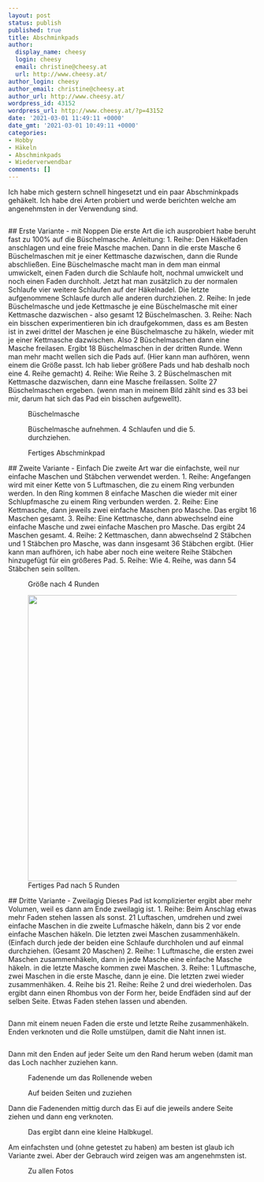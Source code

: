 ```yaml
---
layout: post
status: publish
published: true
title: Abschminkpads
author:
  display_name: cheesy
  login: cheesy
  email: christine@cheesy.at
  url: http://www.cheesy.at/
author_login: cheesy
author_email: christine@cheesy.at
author_url: http://www.cheesy.at/
wordpress_id: 43152
wordpress_url: http://www.cheesy.at/?p=43152
date: '2021-03-01 11:49:11 +0000'
date_gmt: '2021-03-01 10:49:11 +0000'
categories:
- Hobby
- Häkeln
- Abschminkpads
- Wiederverwendbar
comments: []
---
```

<!-- wp:paragraph -->
Ich habe mich gestern schnell hingesetzt und ein paar Abschminkpads gehäkelt. Ich habe drei Arten probiert und werde berichten welche am angenehmsten in der Verwendung sind.
<!-- /wp:paragraph -->
<!-- wp:image {"id":43149} -->
<figure class="wp-block-image"><img src="{% link _fotos/kunstwerke/abschmink-pads/Abschmink-Pads-014.jpg %}" alt="" class="wp-image-43149"></figure>
<!-- /wp:image -->
<!-- wp:heading -->
## Erste Variante - mit Noppen
<!-- /wp:heading -->
<!-- wp:paragraph -->
Die erste Art die ich ausprobiert habe beruht fast zu 100% auf die Büschelmasche.
<!-- /wp:paragraph -->
<!-- wp:paragraph -->
Anleitung:
<!-- /wp:paragraph -->
<!-- wp:list {"ordered":true} -->
1. Reihe: Den Häkelfaden anschlagen und eine freie Masche machen. Dann in die erste Masche 6 Büschelmaschen mit je einer Kettmasche dazwischen, dann die Runde abschließen. Eine Büschelmasche macht man in dem man einmal umwickelt, einen Faden durch die Schlaufe holt, nochmal umwickelt und noch einen Faden durchholt. Jetzt hat man zusätzlich zu der normalen Schlaufe vier weitere Schlaufen auf der Häkelnadel. Die letzte aufgenommene Schlaufe durch alle anderen durchziehen.
2. Reihe: In jede Büschelmasche und jede Kettmasche je eine Büschelmasche mit einer Kettmasche dazwischen - also gesamt 12 Büschelmaschen.
3. Reihe: Nach ein bisschen experimentieren bin ich draufgekommen, dass es am Besten ist in zwei drittel der Maschen je eine Büschelmasche zu häkeln, wieder mit je einer Kettmasche dazwischen. Also 2 Büschelmaschen dann eine Masche freilasen. Ergibt 18 Büschelmaschen in der dritten Runde. Wenn man mehr macht wellen sich die Pads auf. (Hier kann man aufhören, wenn einem die Größe passt. Ich hab lieber größere Pads und hab deshalb noch eine 4. Reihe gemacht)
4. Reihe: Wie Reihe 3. 2 Büschelmaschen mit Kettmasche dazwischen, dann eine Masche freilassen. Sollte 27 Büschelmaschen ergeben. (wenn man in meinem Bild zählt sind es 33 bei mir, darum hat sich das Pad ein bisschen aufgewellt).
<!-- /wp:list -->
<!-- wp:image {"id":43136} -->
<figure class="wp-block-image"><img src="{% link _fotos/kunstwerke/abschmink-pads/Abschmink-Pads-001.jpg %}" alt="" class="wp-image-43136"><br>
<figcaption>Büschelmasche</figcaption>
</figure>
<!-- /wp:image -->
<!-- wp:image {"id":43137} -->
<figure class="wp-block-image"><img src="{% link _fotos/kunstwerke/abschmink-pads/Abschmink-Pads-002.jpg %}" alt="" class="wp-image-43137"><br>
<figcaption>Büschelmasche aufnehmen. 4 Schlaufen und die 5. durchziehen.</figcaption>
</figure>
<!-- /wp:image -->
<!-- wp:image {"id":43139} -->
<figure class="wp-block-image"><img src="{% link _fotos/kunstwerke/abschmink-pads/Abschmink-Pads-004.jpg %}" alt="" class="wp-image-43139"><br>
<figcaption>Fertiges Abschminkpad<br></figcaption>
</figure>
<!-- /wp:image -->
<!-- wp:heading -->
## Zweite Variante - Einfach
<!-- /wp:heading -->
<!-- wp:paragraph -->
Die zweite Art war die einfachste, weil nur einfache Maschen und Stäbchen verwendet werden.
<!-- /wp:paragraph -->
<!-- wp:list {"ordered":true} -->
1. Reihe: Angefangen wird mit einer Kette von 5 Luftmaschen, die zu einem Ring verbunden werden. In den Ring kommen 8 einfache Maschen die wieder mit einer Schlupfmasche zu einem Ring verbunden werden.
2. Reihe: Eine Kettmasche, dann jeweils zwei einfache Maschen pro Masche. Das ergibt 16 Maschen gesamt.
3. Reihe: Eine Kettmasche, dann abwechselnd eine einfache Masche und zwei einfache Maschen pro Masche. Das ergibt 24 Maschen gesamt.
4. Reihe: 2 Kettmaschen, dann abwechselnd 2 Stäbchen und 1 Stäbchen pro Masche, was dann insgesamt 36 Stäbchen ergibt. (Hier kann man aufhören, ich habe aber noch eine weitere Reihe Stäbchen hinzugefügt für ein größeres Pad.
5. Reihe: Wie 4. Reihe, was dann 54 Stäbchen sein sollten.
<!-- /wp:list -->
<!-- wp:image {"id":43140} -->
<figure class="wp-block-image"><img src="{% link _fotos/kunstwerke/abschmink-pads/Abschmink-Pads-005.jpg %}" alt="" class="wp-image-43140"><br>
<figcaption>Größe nach 4 Runden<br></figcaption>
</figure>
<!-- /wp:image -->
<!-- wp:image {"id":43141,"width":580,"height":580} -->
<figure class="wp-block-image is-resized"><img src="{% link _fotos/kunstwerke/abschmink-pads/Abschmink-Pads-006.jpg %}" alt="" class="wp-image-43141" width="580" height="580"><br>
<figcaption>Fertiges Pad nach 5 Runden<br></figcaption>
</figure>
<!-- /wp:image -->
<!-- wp:heading -->
## Dritte Variante - Zweilagig
<!-- /wp:heading -->
<!-- wp:paragraph -->
Dieses Pad ist komplizierter ergibt aber mehr Volumen, weil es dann am Ende zweilagig ist.
<!-- /wp:paragraph -->
<!-- wp:list {"ordered":true} -->
1. Reihe: Beim Anschlag etwas mehr Faden stehen lassen als sonst. 21 Luftaschen, umdrehen und zwei einfache Maschen in die zweite Lufmasche häkeln, dann bis 2 vor ende einfache Maschen häkeln. Die letzten zwei Maschen zusammenhäkeln. (Einfach durch jede der beiden eine Schlaufe durchholen und auf einmal durchziehen. (Gesamt 20 Maschen)
2. Reihe: 1 Luftmasche, die ersten zwei Maschen zusammenhäkeln, dann in jede Masche eine einfache Masche häkeln. in die letzte Masche kommen zwei Maschen.
3. Reihe: 1 Luftmasche, zwei Maschen in die erste Masche, dann je eine. Die letzten zwei wieder zusammenhäken.
4. Reihe bis 21. Reihe: Reihe 2 und drei wiederholen. Das ergibt dann einen Rhombus von der Form her, beide Endfäden sind auf der selben Seite. Etwas Faden stehen lassen und abenden.
<!-- /wp:list -->
<!-- wp:image {"id":43142} -->
<figure class="wp-block-image"><img src="{% link _fotos/kunstwerke/abschmink-pads/Abschmink-Pads-007.jpg %}" alt="" class="wp-image-43142"></figure>
<!-- /wp:image -->
<!-- wp:paragraph -->
Dann mit einem neuen Faden die erste und letzte Reihe zusammenhäkeln. Enden verknoten und die Rolle umstülpen, damit die Naht innen ist.
<!-- /wp:paragraph -->
<!-- wp:image {"id":43143} -->
<figure class="wp-block-image"><img src="{% link _fotos/kunstwerke/abschmink-pads/Abschmink-Pads-008.jpg %}" alt="" class="wp-image-43143"></figure>
<!-- /wp:image -->
<!-- wp:paragraph -->
Dann mit den Enden auf jeder Seite um den Rand herum weben (damit man das Loch nachher zuziehen kann.
<!-- /wp:paragraph -->
<!-- wp:image {"id":43145} -->
<figure class="wp-block-image"><img src="{% link _fotos/kunstwerke/abschmink-pads/Abschmink-Pads-010.jpg %}" alt="" class="wp-image-43145"><br>
<figcaption>Fadenende um das Rollenende weben<br></figcaption>
</figure>
<!-- /wp:image -->
<!-- wp:image {"id":43147} -->
<figure class="wp-block-image"><img src="{% link _fotos/kunstwerke/abschmink-pads/Abschmink-Pads-012.jpg %}" alt="" class="wp-image-43147"><br>
<figcaption>Auf beiden Seiten und zuziehen</figcaption>
</figure>
<!-- /wp:image -->
<!-- wp:paragraph -->
Dann die Fadenenden mittig durch das Ei auf die jeweils andere Seite ziehen und dann eng verknoten.
<!-- /wp:paragraph -->
<!-- wp:image {"id":43148} -->
<figure class="wp-block-image"><img src="{% link _fotos/kunstwerke/abschmink-pads/Abschmink-Pads-013.jpg %}" alt="" class="wp-image-43148"><br>
<figcaption>Das ergibt dann eine kleine Halbkugel.</figcaption>
</figure>
<!-- /wp:image -->
<!-- wp:paragraph -->
Am einfachsten und (ohne getestet zu haben) am besten ist glaub ich Variante zwei. Aber der Gebrauch wird zeigen was am angenehmsten ist.
<!-- /wp:paragraph -->
<!-- wp:image {"id":43149,"linkDestination":"custom"} -->
<figure class="wp-block-image"><a href="http://www.cheesy.at/fotos/kunstwerke/abschmink-pads/"><img src="{% link _fotos/kunstwerke/abschmink-pads/Abschmink-Pads-014.jpg %}" alt="" class="wp-image-43149"></a><br>
<figcaption>Zu allen Fotos</figcaption>
</figure>
<!-- /wp:image -->
